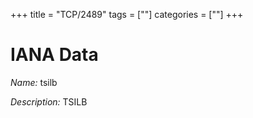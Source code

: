 +++
title = "TCP/2489"
tags = [""]
categories = [""]
+++

# IANA Data

_Name:_ tsilb

_Description:_ TSILB

